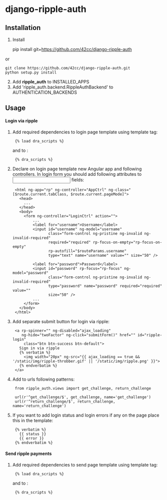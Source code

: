 django-ripple-auth
==================

Installation
-------

1. Install

    pip install git+https://github.com/42cc/django-ripple-auth

or

    git clone https://github.com/42cc/django-ripple-auth.git
    python setup.py install

2. Add **ripple_auth** to INSTALLED_APPS
3. Add 'ripple_auth.backend.RippleAuthBackend' to AUTHENTICATION_BACKENDS

Usage
-----

#### Login via ripple

1. Add required dependencies to login page template using template tag:

        {% load dra_scripts %}

    and to <head></head>:

        {% dra_scripts %}

2. Declare on login page template new Angular app and following controllers.
   In login form you should add following attributes to <input> fields:

        <html ng-app="rp" ng-controller="AppCtrl" ng-class="[$route.current.tabClass, $route.current.pageMode]">
          <head>
            ...
          </head>
          <body>
            <form ng-controller="LoginCtrl" action="">
                ...
                <label for="username">Username</label>
                <input id="username" ng-model="username"
                       class="form-control ng-pristine ng-invalid ng-invalid-required"
                       required="required" rp-focus-on-empty="rp-focus-on-empty"
                       rp-autofill="$routeParams.username"
                       type="text" name="username" value="" size="50" />

                <label for="password">Password</label>
                <input id="password" rp-focus="rp-focus" ng-model="password"
                       class="form-control ng-pristine ng-invalid ng-invalid-required"
                       type="password" name="password" required="required" value=""
                       size="50" />
                ...
            </form>
          </body>
        </html>

3. Add separate submit button for login via ripple:

        <a rp-spinner="" ng-disabled="ajax_loading"
           ng-hide="twoFactor" ng-click="submitForm()" href="" id="ripple-login"
            class="btn btn-success btn-default">
          Sign in via ripple
          {% verbatim %}
            <img width="20px" ng-src="{{ ajax_loading == true && '/static/img/ripple-throbber.gif' || '/static/img/ripple.png' }}">
          {% endverbatim %}
        </a>

4. Add to urls following patterns:

        from ripple_auth.views import get_challenge, return_challenge

        url(r'^get_challenge/$', get_challenge, name='get_challenge')
        url(r'^return_challenge/$', return_challenge, name='return_challenge')

5. If you want to add login status and login errors if any on the page place this in the template:

        {% verbatim %}
          {{ status }}
          {{ error }}
        {% endverbatim %}


#### Send ripple payments

1. Add required dependencies to send page template using template tag:

        {% load dra_scripts %}

    and to <head></head>:

        {% dra_scripts %}